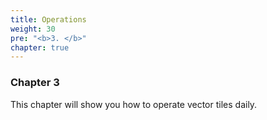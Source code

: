 ```yaml
---
title: Operations
weight: 30
pre: "<b>3. </b>"
chapter: true
---
```


### Chapter 3

This chapter will show you how to operate vector tiles daily.
